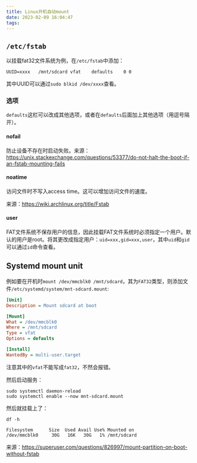 ```yaml
---
title: Linux开机自动mount
date: 2023-02-09 16:04:47
tags:
---
```


## `/etc/fstab`

以挂载fat32文件系统为例，在`/etc/fstab`中添加：

```text
UUID=xxxx	/mnt/sdcard	vfat	defaults	0 0
```

其中UUID可以通过`sudo blkid /dev/xxxx`查看。

### 选项

`defaults`这栏可以改成其他选项，或者在`defaults`后面加上其他选项（用逗号隔开）。

#### nofail

防止设备不存在时启动失败。来源：<https://unix.stackexchange.com/questions/53377/do-not-halt-the-boot-if-an-fstab-mounting-fails>

#### noatime

访问文件时不写入access time。这可以增加访问文件的速度。

来源：<https://wiki.archlinux.org/title/Fstab>

#### user

FAT文件系统不保存用户的信息，因此挂载FAT文件系统时必须指定一个用户。默认的用户是root。将其更改成指定用户：`uid=xxx,gid=xxx,user`，其中`uid`和`gid`可以通过`id`命令查看。

## Systemd mount unit

例如要在开机时`mount /dev/mmcblk0 /mnt/sdcard`，其为`FAT32`类型，则添加文件`/etc/systemd/system/mnt-sdcard.mount`:

```ini
[Unit]
Description = Mount sdcard at boot

[Mount]
What = /dev/mmcblk0
Where = /mnt/sdcard
Type = vfat
Options = defaults

[Install]
WantedBy = multi-user.target
```

注意其中的`vfat`不能写成`fat32`，不然会报错。

然后启动服务：

```shell
sudo systemctl daemon-reload
sudo systemctl enable --now mnt-sdcard.mount
```

然后就挂载上了：

```shell
df -h
```

```text
Filesystem      Size  Used Avail Use% Mounted on
/dev/mmcblk0     30G   16K   30G   1% /mnt/sdcard
```

来源：<https://superuser.com/questions/826997/mount-partition-on-boot-without-fstab>

